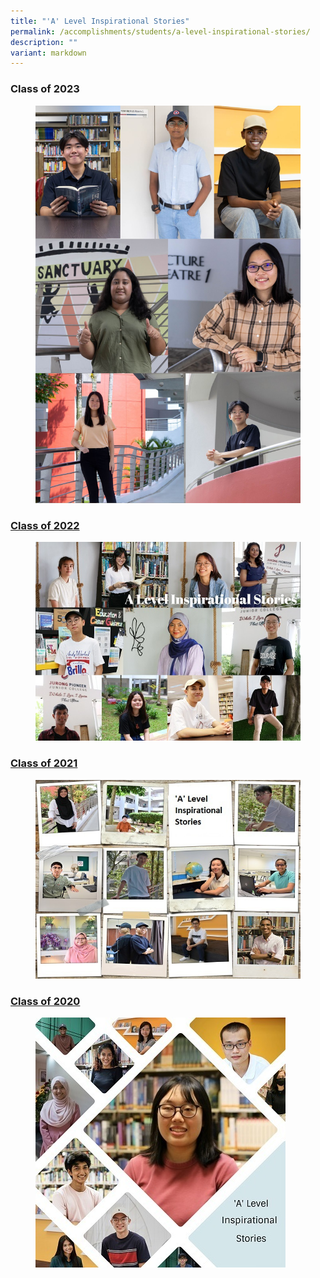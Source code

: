 ```yaml
---
title: "'A' Level Inspirational Stories"
permalink: /accomplishments/students/a-level-inspirational-stories/
description: ""
variant: markdown
---
```

<h3><strong>Class of 2023</strong></h3>

<figure>
<img src="/images/Accomplishment/2024%20Inspiring/2024coverpage.jpg">
</figure>


<h3><a href="/a-level-inspirational-stories/2023/overview/">Class of 2022</a></h3>
<figure>
<img src="/images/Accomplishment/2023%20inspiring/A%20Level%20Inspirational%20Stories%202023%20Landing%20Page%20Collage.jpg">
</figure>




<h3><a href="/accomplishments/students/a-level-inspirational-stories/2022/overview/">Class of 2021</a></h3>
<figure>
<img src="/images/collage_ALevel%20600.jpg">
</figure>

<h3><a href="/accomplishments/students/a-level-inspirational-stories/2021/overview/">Class of 2020</a></h3>
<figure>
<img src="/images/Collage%202021.jpg">
</figure>